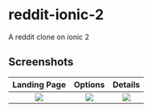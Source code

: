 # reddit-ionic-2
A reddit clone on ionic 2

## Screenshots

Landing Page             |  Options         | Details
:-------------------------:|:-------------------------:|:-------------------------:
![](https://i.imgur.com/HPZC4KS.png)  |  ![](https://i.imgur.com/htWgHsZ.png) | ![](https://i.imgur.com/EmGCJLj.png)

